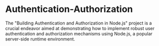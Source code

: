 # Authentication-Authorization
The "Building Authentication and Authorization in Node.js" project is a crucial endeavor aimed at demonstrating how to implement robust user authentication and authorization mechanisms using Node.js, a popular server-side runtime environment.

